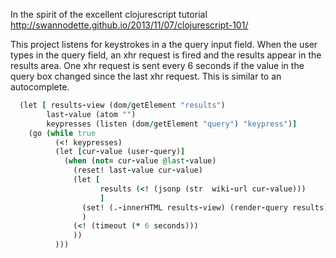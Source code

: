 In the spirit of the excellent clojurescript tutorial http://swannodette.github.io/2013/11/07/clojurescript-101/

This project listens for keystrokes in a the query input field. When the user types in the query field, an xhr request is fired and the results appear in the results area. One xhr request is sent every 6 seconds if the value in the query box changed since the last xhr request. This is similar to an autocomplete. 

```ruby
  (let [ results-view (dom/getElement "results")
        last-value (atom "") 
        keypresses (listen (dom/getElement "query") "keypress")]
    (go (while true
          (<! keypresses)
          (let [cur-value (user-query)]
            (when (not= cur-value @last-value) 
              (reset! last-value cur-value)
              (let [
                    results (<! (jsonp (str  wiki-url cur-value)))
                    ]
                (set! (.-innerHTML results-view) (render-query results))
                )
              (<! (timeout (* 6 seconds))) 
              ))
          )))
```
